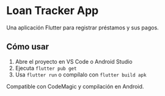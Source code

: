 # Loan Tracker App

Una aplicación Flutter para registrar préstamos y sus pagos.

## Cómo usar

1. Abre el proyecto en VS Code o Android Studio
2. Ejecuta `flutter pub get`
3. Usa `flutter run` o compílalo con `flutter build apk`

Compatible con CodeMagic y compilación en Android.
